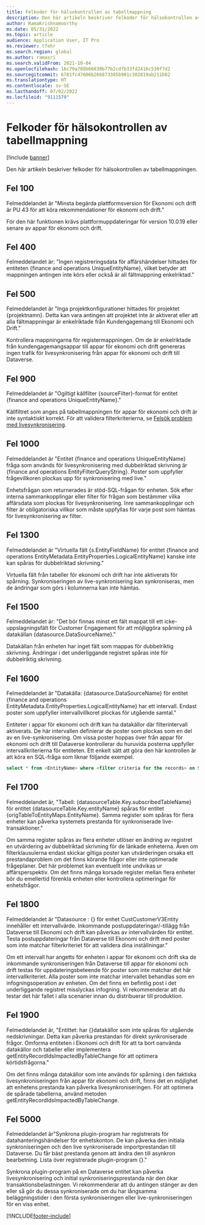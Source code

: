 ```yaml
---
title: Felkoder för hälsokontrollen av tabellmappning
description: Den här artikeln beskriver felkoder för hälsokontrollen av tabellmappningen.
author: RamaKrishnamoorthy
ms.date: 05/31/2022
ms.topic: article
audience: Application User, IT Pro
ms.reviewer: tfehr
ms.search.region: global
ms.author: ramasri
ms.search.validFrom: 2021-10-04
ms.openlocfilehash: 16c79a788b66830b77b2cdfb33fd2416c530f7d2
ms.sourcegitcommit: 6781fc47606b266873385b901c302819ab211b82
ms.translationtype: HT
ms.contentlocale: sv-SE
ms.lasthandoff: 07/02/2022
ms.locfileid: "9111579"
---
```

# <a name="errors-codes-for-the-table-map-health-check"></a>Felkoder för hälsokontrollen av tabellmappning

[!include [banner](../../includes/banner.md)]



Den här artikeln beskriver felkoder för hälsokontrollen av tabellmappningen.

## <a name="error-100"></a>Fel 100

Felmeddelandet är "Minsta begärda plattformsversion för Ekonomi och drift är PU 43 för att köra rekommendationer för ekonomi och drift."

För den här funktionen krävs plattformuppdateringar för version 10.0.19 eller senare av appar för ekonomi och drift.

## <a name="error-400"></a>Fel 400

Felmeddelandet är: "Ingen registreringsdata för affärshändelser hittades för entiteten \{finance and operations UniqueEntityName\}, vilket betyder att mappningen antingen inte körs eller också är all fältmappning enkelriktad."

## <a name="error-500"></a>Fel 500

Felmeddelandet är "Inga projektkonfigurationer hittades för projektet \{projektnamn\}. Detta kan vara antingen att projektet inte är aktiverat eller att alla fältmappningar är enkelriktade från Kundengagemang till Ekonomi och Drift."

Kontrollera mappningarna för registermappningen. Om de är enkelriktade från kundengagemangsappar till appar för ekonomi och drift genereras ingen trafik för livesynkronisering från appar för ekonomi och drift till Dataverse.

## <a name="error-900"></a>Fel 900

Felmeddelandet är "Ogiltigt källfilter \{sourceFilter\}-format för entitet \{finance and operations UniqueEntityName\}."

Källfiltret som anges på tabellmappningen för appar för ekonomi och drift är inte syntaktiskt korrekt. För att validera filterkriterierna, se [Felsök problem med livesynkronisering](dual-write-troubleshooting-live-sync.md#live-synchronization-issues-that-are-caused-by-incorrect-query-filter-syntax-on-the-dual-write-maps).

## <a name="error-1000"></a>Fel 1000

Felmeddelandet är "Entitet \{finance and operations UniqueEntityName\} fråga som används för livesynkronisering med dubbelriktad skrivning är \{finance and operations EntityFilterQueryString\}. Poster som uppfyller frågevillkoren plockas upp för synkronisering med live."

Enhetsfrågan som returnerades är stöd-SQL-frågan för enheten. Sök efter interna sammankopplingar eller filter för frågan som bestämmer vilka affärsdata som plockas för livesynkronisering. Inre sammankopplingar och filter är obligatoriska villkor som måste uppfyllas för varje post som hämtas för livesynkronisering av filter.

## <a name="error-1300"></a>Fel 1300

Felmeddelandet är "Virtuella fält \{s.EntityFieldName\} för entitet \{finance and operations EntityMetadata.EntityProperties.LogicalEntityName\} kanske inte kan spåras för dubbelriktad skrivning."

Virtuella fält från tabeller för ekonomi och drift har inte aktiverats för spårning. Synkroniseringen av live-synkronisering kan synkroniseras, men de ändringar som görs i kolumnerna kan inte hämtas.

## <a name="error-1500"></a>Fel 1500

Felmeddelandet är: "Det bör finnas minst ett fält mappat till ett icke-uppslagningsfält för Customer Engagement för att möjliggöra spårning på datakällan \{datasource.DataSourceName\}."

Datakällan från enheten har inget fält som mappas för dubbelriktig skrivning. Ändringar i det underliggande registret spåras inte för dubbelriktig skrivning.

## <a name="error-1600"></a>Fel 1600

Felmeddelandet är "Datakälla: \{datasource.DataSourceName\} för entitet \{finance and operations EntityMetadata.EntityProperties.LogicalEntityName\} har ett intervall. Endast poster som uppfyller intervallvillkoret plockas för utgående samtal."

Entiteter i appar för ekonomi och drift kan ha datakällor där filterintervall aktiverats. De här intervallen definierar de poster som plockas som en del av en live-synkronisering. Om vissa poster hoppas över från appar för ekonomi och drift till Dataverse kontrollerar du huruvida posterna uppfyller intervallkriterierna för entiteten. Ett enkelt sätt att göra den här kontrollen är att köra en SQL-fråga som liknar följande exempel.

```sql
select * from <EntityName> where <filter criteria for the records> on SQL.
```

## <a name="error-1700"></a>Fel 1700

Felmeddelandet är, "Tabell: \{datasourceTable.Key.subscribedTableName\} för entitet \{datasourceTable.Key.entityName\} spåras för entitet \{origTableToEntityMaps.EntityName\}. Samma register som spåras för flera enheter kan påverka systemets prestanda för synkroniserade live-transaktioner."

Om samma register spåras av flera enheter utlöser en ändring av registret en utvärdering av dubbelriktad skrivning för de länkade enheterna. Även om filterklausulerna endast skickar giltiga poster kan utvärderingen orsaka ett prestandaproblem om det finns körande frågor eller inte optimerade frågeplaner. Det här problemet kan eventuellt inte undvikas ur affärsperspektiv. Om det finns många korsade register mellan flera enheter bör du emellertid förenkla enheten eller kontrollera optimeringar för enhetsfrågor.

## <a name="error-1800"></a>Fel 1800
Felmeddelandet är "Datasource : {} för enhet CustCustomerV3Entity innehåller ett intervallvärde. Inkommande postuppdateringar/-tillägg från Dataverse till Ekonomi och drift kan påverkas av intervallvärden för entitet. Testa postuppdateringar från Dataverse till Ekonomi och drift med poster som inte matchar filterkriteriet för att validera dina inställningar."

Om ett intervall har angetts för enheten i appar för ekonomi och drift ska de inkommande synkroniseringen från Dataverse till appar för ekonomi och drift testas för uppdateringsbeteende för poster som inte matchar det här intervallkriteriet. Alla poster som inte matchar intervallet behandlas som en infogningsoperation av enheten. Om det finns en befintlig post i det underliggande registret misslyckas infogning. Vi rekommenderar att du testar det här fallet i alla scenarier innan du distribuerar till produktion.

## <a name="error-1900"></a>Fel 1900
Felmeddelandet är, "Entittet: har {}datakällor som inte spåras för utgående nedskrivningar. Detta kan påverka prestandan för direkt synkroniserade frågor. Omforma entiteten i Ekonomi och drift för att ta bort oanvända datakällor och tabeller eller implementera getEntityRecordIdsImpactedByTableChange för att optimera körtidsfrågorna."

Om det finns många datakällor som inte används för spårning i den faktiska livesynkroniseringen från appar för ekonomi och drift, finns det en möjlighet att enhetens prestanda kan påverka livesynkroniseringen. För att optimera de spårade tabellerna, använd metoden getEntityRecordIdsImpactedByTableChange.

## <a name="error-5000"></a>Fel 5000
Felmeddelandet är"Synkrona plugin-program har registrerats för datahanteringshändelser för enhetskonton. De kan påverka den initiala synkroniseringen och den live synkroniserade importprestandan till Dataverse. Du får bäst prestanda genom att ändra den till asynkron bearbetning. Lista över registrerade plugin-program {}."

Synkrona plugin-program på en Dataverse entitet kan påverka livesynkronisering och initial synkroniseringsprestanda när den ökar transaktionsbelastningen. Vi rekommenderar att du antingen stänger av den eller så gör du dessa synkroniserade om du har långsamma beläggningstider i den första synkroniseringen eller live-synkroniseringen för en viss enhet.

[!INCLUDE[footer-include](../../../../includes/footer-banner.md)]

